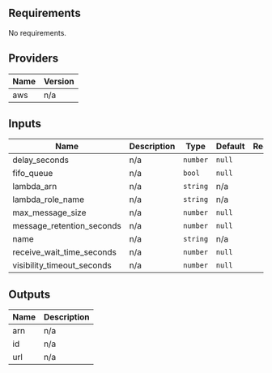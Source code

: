 ## Requirements

No requirements.

## Providers

| Name | Version |
|------|---------|
| aws | n/a |

## Inputs

| Name | Description | Type | Default | Required |
|------|-------------|------|---------|:--------:|
| delay\_seconds | n/a | `number` | `null` | no |
| fifo\_queue | n/a | `bool` | `null` | no |
| lambda\_arn | n/a | `string` | n/a | yes |
| lambda\_role\_name | n/a | `string` | n/a | yes |
| max\_message\_size | n/a | `number` | `null` | no |
| message\_retention\_seconds | n/a | `number` | `null` | no |
| name | n/a | `string` | n/a | yes |
| receive\_wait\_time\_seconds | n/a | `number` | `null` | no |
| visibility\_timeout\_seconds | n/a | `number` | `null` | no |

## Outputs

| Name | Description |
|------|-------------|
| arn | n/a |
| id | n/a |
| url | n/a |

